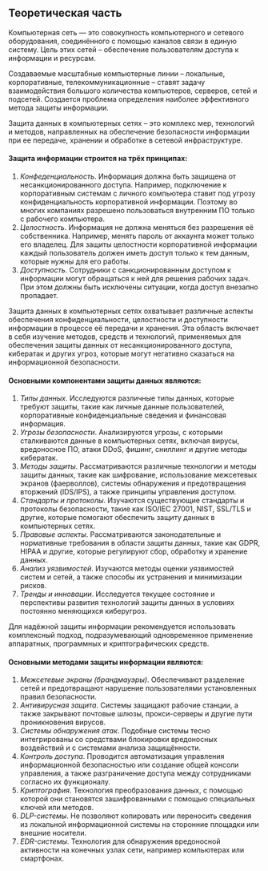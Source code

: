 ## Теоретическая часть 

Компьютерная сеть — это совокупность компьютерного и сетевого оборудования, соединённого с помощью каналов связи в единую систему. Цель этих сетей – обеспечение пользователям доступа к информации и ресурсам. 

Создаваемые масштабные компьютерные линии – локальные, корпоративные, телекоммуникационные – ставят задачу взаимодействия большого количества компьютеров, серверов, сетей и подсетей. Создается проблема определения наиболее эффективного метода защиты информации.

Защита данных в компьютерных сетях – это комплекс мер, технологий и методов, направленных на обеспечение безопасности информации при ее передаче, хранении и обработке в сетевой инфраструктуре. 

#### Защита информации строится на трёх принципах:
1. *Конфеденциальность*. Информация должна быть защищена от несанкционированного доступа. Например, подключение к корпоративным системам с личного компьютера ставит под угрозу конфиденциальность корпоративной информации. Поэтому во многих компаниях разрешено пользоваться внутренним ПО только с рабочего компьютера.
2. *Целостность*. Информация не должна меняться без разрешения её собственника. Например, менять пароль от аккаунта может только его владелец. Для защиты целостности корпоративной информации каждый пользователь должен иметь доступ только к тем данным, которые нужны для его работы.
3. *Доступность*. Сотрудники с санкционированным доступом к информации могут обращаться к ней для решения рабочих задач. При этом должны быть исключены ситуации, когда доступ внезапно пропадает.

Защита данных в компьютерных сетях охватывает различные аспекты обеспечения конфиденциальности, целостности и доступности информации в процессе её передачи и хранения. Эта область включает в себя изучение методов, средств и технологий, применяемых для обеспечения защиты данных от несанкционированного доступа, кибератак и других угроз, которые могут негативно сказаться на информационной безопасности.

#### Основными компонентами защиты данных являются:
1. *Типы данных*. Исследуются различные типы данных, которые требуют защиты, такие как личные данные пользователей, корпоративные конфиденциальные сведения и финансовая информация.
2. *Угрозы безопасности*. Анализируются угрозы, с которыми сталкиваются данные в компьютерных сетях, включая вирусы, вредоносное ПО, атаки DDoS, фишинг, сниллинг и другие методы кибератак.
3. *Методы защиты*. Рассматриваются различные технологии и методы защиты данных, такие как шифрование, использование межсетевых экранов (фаерволлов), системы обнаружения и предотвращения вторжений (IDS/IPS), а также принципы управления доступом.
4. *Стандарты и протоколы*. Изучаются существующие стандарты и протоколы безопасности, такие как ISO/IEC 27001, NIST, SSL/TLS и другие, которые помогают обеспечить защиту данных в компьютерных сетях.
5. *Правовые аспекты*. Рассматриваются законодательные и нормативные требования в области защиты данных, такие как GDPR, HIPAA и другие, которые регулируют сбор, обработку и хранение данных.
6. *Анализ уязвимостей*. Изучаются методы оценки уязвимостей систем и сетей, а также способы их устранения и минимизации рисков.
7. *Тренды и инновации*. Исследуется текущее состояние и перспективы развития технологий защиты данных в условиях постоянно меняющихся киберугроз.

Для надёжной защиты информации рекомендуется использовать комплексный подход, подразумевающий одновременное применение аппаратных, программных и криптографических средств.  

#### Основными методами защиты информации являются:
1. *Межсетевые экраны (брандмауэры)*. Обеспечивают разделение сетей и предотвращают нарушение пользователями установленных правил безопасности. 
2. *Антивирусная защита*. Системы защищают рабочие станции, а также закрывают почтовые шлюзы, прокси-серверы и другие пути проникновения вирусов. 
3. *Системы обнаружения атак*. Подобные системы тесно интегрированы со средствами блокировки вредоносных воздействий и с системами анализа защищённости. 
4. *Контроль доступа*. Проводится автоматизация управления информационной безопасностью или создание общей консоли управления, а также разграничение доступа между сотрудниками согласно их функционалу. 
5. *Криптография*. Технология преобразования данных, с помощью которой они становятся зашифрованными с помощью специальных ключей или методов. 
6. *DLP-системы*. Не позволяют копировать или переносить сведения из локальной информационной системы на сторонние площадки или внешние носители. 
7. *EDR-системы*. Технология для обнаружения вредоносной активности на конечных узлах сети, например компьютерах или смартфонах.
